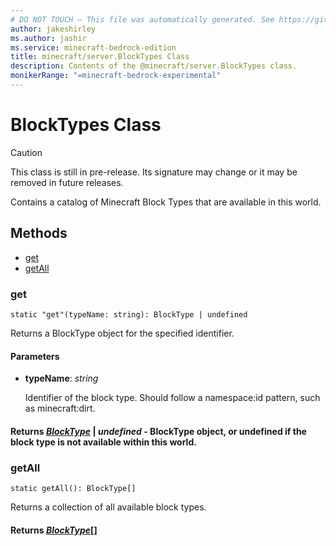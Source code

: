 ```yaml
---
# DO NOT TOUCH — This file was automatically generated. See https://github.com/mojang/minecraftapidocsgenerator to modify descriptions, examples, etc.
author: jakeshirley
ms.author: jashir
ms.service: minecraft-bedrock-edition
title: minecraft/server.BlockTypes Class
description: Contents of the @minecraft/server.BlockTypes class.
monikerRange: "=minecraft-bedrock-experimental"
---
```

# BlockTypes Class

> [!CAUTION]
> This class is still in pre-release.  Its signature may change or it may be removed in future releases.

Contains a catalog of Minecraft Block Types that are available in this world.

## Methods
- [get](#get)
- [getAll](#getall)

### **get**
`
static "get"(typeName: string): BlockType | undefined
`

Returns a BlockType object for the specified identifier.

#### **Parameters**
- **typeName**: *string*
  
  Identifier of the block type. Should follow a namespace:id pattern, such as minecraft:dirt.

#### **Returns** [*BlockType*](BlockType.md) | *undefined* - BlockType object, or undefined if the block type is not available within this world.

### **getAll**
`
static getAll(): BlockType[]
`

Returns a collection of all available block types.

#### **Returns** [*BlockType*](BlockType.md)[]
